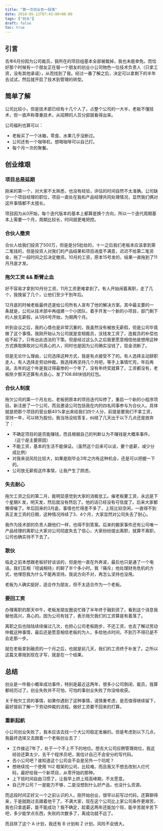 ```yaml
---
title: "第一次创业告一段落"
date: 2018-05-12T07:43:00+08:00
tags: ["创业"] 
draft: false
toc: true
---
```



## 引言

去年6月份因为公司裁员，我所在的项目组基本全部被裁掉，我也未能幸免。而恰好那个时候有一个朋友正在替一个朋友的创业小公司物色一位技术负责人（只拿工资，没有其他承诺），从而找到了我。经过一番了解之后，决定可以拿剩下的半年去试试，然后就开启了技术到管理的转型。

<!--more-->

## 简单了解

公司比较小，但是技术部已经有十几个人了，占整个公司的一大半，老板不懂技术，但一直声称尊重技术，从招聘的人员分部就看得出来。

公司福利也算可以：

- 老板买了一个冰箱，零食、水果几乎没断过。
- 公司还有一个咖啡机，想喝咖啡可以自己打。
- 每个月一次的聚餐。

## 创业维艰

### 项目总是延期

刚来的第一个，对大家不太熟悉，也没有经验，评估的时间自然不太准确。公司缺少一个项目经理的职位，项目一直处在我和产品经理共同处理情况，显然我们俩对这件事情都不太擅长。

项目因为从0开始，每个迭代版本的基本上都算是换个方向，所以一个迭代周期基本上需要一个月，周期比较长，时间就更难把控。

### 合伙人撤资

合伙人给我们投资了500万，但是是分5批给的，十一之后我们老板本应该拿到第二笔钱的，但是投资人对我们的产品结果和项目进度不满意，迟迟不给第二笔资金，拖了一段时间之后决定撤资。10月的工资，原本15号发的，结果一直拖到了11月月底才发。

### 拖欠工资 && 断臂止血

好不容易才拿到10月份工资，11月工资更难拿到了。有人开始闹着离职，走了几个，我挽留了几个，让他们至少干到年后。

12月底的时候老板最终还是给公司所有人宣布了他的解决方案。其中最主要的一条就是，公司从技术部中再组建一个小团队，着手开发一个新的小项目，部门剩下的人放无薪假，从1月6号开始，为期两个月。

听到会议之后，我的心情也是非常沉重的，我虽然没有被放无薪假，但是公司毕竟做了这个事情。我刚开始认为公司就是变相裁员，没钱发工资了，连裁员的补偿也给不起了，只有出此违法的下策。但是经过这么久之后我更愿意相信他是想用这种方式换取换取对公司真心的人，同时也是因为公司确实没钱了，现金流断了。

但是无论什么理由，公司选择这种方式，我是有点接受不了的。有人选择主动辞职走人，有人选择走劳动仲裁。我选择再坚持几个月吧，等手上事情忙完，年后再说。去年的这个年是我过得最惨的一个年了，没有年终奖就算了，工资都没有，老板除夕那天还算有点良心，发了108.88块钱的红包。

### 合伙人制度

拖欠公司的第一个月左右，老板把原本的项目迭代叫停了，重启一个新的小程序项目。新注册了一个公司，而且邀请公司包括我在内的四名同事参与为合伙人。具体就是把那个项目的营业额40%拿出来给我们四个人分，前提是要我们不拿工资，坚持一年，可以转为股份。我当场没给答复，纠结了几天出于以下几点还是放弃了：

- 不确定项目的是否能赚钱，而且根据自己的判断认为不赚钱是大概率事件。（这个是主要原因）
- 不能工资，基本的生活不能保证。（虽然这个后来可以谈，要个底薪，减少分成比例）
- 对我来说风险比较大，如果是刚毕业3年之内有这种机会，还是可以把握一下的。
- 公司放无薪假这件事情，让我产生了顾虑。

### 失去耐心

拖欠工资之后的第二月，能明显感觉到大家的消极怠工。催老板要工资，永远是下个星期X 发，明天发，然后就没有然后了。他的话已经没有可信度了。后来大家都懒得催了。年后回来的3月底，事情也忙得差不多了，上班比较空闲，一直得不到真正发工资的日期，这种情况持续了3、4个月，大家显然对公司失去了耐心。

我作为技术部的负责人跟他们一样，也得不到答案。后来的搬家事件还有公司唯一产品经理的离职让大家对公司彻底失去了信心，大家纷纷提出离职，就算不离职，公司也确实待不下去了。

### 散伙

临走之前本想跟老板好好谈谈的，但是他一直在外奔波，最后也只是通了一个电话。我们互相『坦诚相待』的聊了半个多小时。我『痛斥』他处理财务危机的方式，他埋怨我为什么不能再坚持。我说方向不对，再怎么坚持也没用。

老板为人确实挺好，适合作为朋友，但不太适合作为一个老板。

### 要回工资

办理离职的那天中午，老板发朋友圈说忙碌了半年终于融到资了，看到这个消息我替他高兴，真心的。因为公司有钱了，表示拖欠我们的工资算是有着落了。

离职之后也陆陆续续催过几次，也担心公司老板跑步，不还工资，也去了解过劳动仲裁这种事情，最后还是愿意相信老板的为人，多给他点时间，不到万不得已是不会走那一步。

就在老板拿到融资的一个月之后，也就是前几天，我们的工资终于补发了。之所以这篇文章拖到现在才写，就是在一个结果。

## 总结

创业是一件极小概率成功事件，特别是最近这两年，很多小公司倒闭、裁员，我算都经历过了。创业失败并不可怕，可怕的事创业失败了你没啥收获。

关于拖欠工资的事情，如果你遇到了这种事情，请慎重考虑，是否值得继续留下，最好提前了解一下劳动仲裁的流程。做好工资要不回来的打算。

### 重新起航

小公司创业失败了，我本应该去找一个大公司稳定发展的。但是考虑到以下几点，我最终选择又去跟着一个老板创业去了：

- 工作接近7年了，处于一个不上不下的地位。想去大公司应聘管理岗位，我这经验还算太少，去干个程序员吧，我估计自己不会安分的写代码。
- 去小公司吧？谁知道这个公司会不会是另外一个坑呢？
- 想继续找一个使用 Yii2 框架的公司，比较难。而且我又不想去改别人烂代码，最好给我一个新项目，从零开始的那种。
- 上下班时间自由习惯了，让我早上挤上班高峰期，不太愿意。
- 自己开公司？一是能力不够，二是没想到什么好产品，也没什么资源。

而这段时间正好又一个之前认识的人，刚开始创业，很早以前写过代码，还算聊得来，于是就跑过去跟着他干了。不满大家，现在这个公司比上家公司条件更艰苦，我也只拿底薪，能不能成功？我不确定，趁着这两年还能加个班，能辛苦就辛苦下吧，多少能学点东西，失败的次数多了，离成功就不远了。

而且除了这个 A 计划，我还有 B 计划和 Z 计划，风险不会很大。